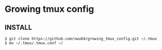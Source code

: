 # Growing tmux config

## INSTALL

```
$ git clone https://github.com/xwu64/growing_tmux_config.git ~/.tmux
$ mv ~/.tmux/.tmux.conf ~/
```
